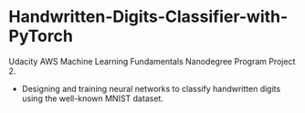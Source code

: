 # Handwritten-Digits-Classifier-with-PyTorch
Udacity AWS Machine Learning Fundamentals Nanodegree Program Project 2.
- Designing and training neural networks to classify handwritten digits using the well-known MNIST dataset.


